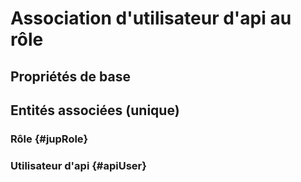 # Association d'utilisateur d'api au rôle



## Propriétés de base



## Entités associées (unique)

### Rôle {#jupRole}
        

### Utilisateur d'api {#apiUser}
        





<!--- THIS FILE IS GENERATED PLEASE DO NOT EDIT IT DIRECTLY --->
